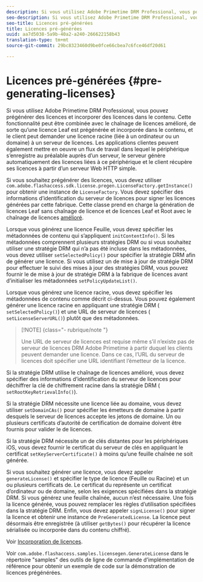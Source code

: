 ```yaml
---
description: Si vous utilisez Adobe Primetime DRM Professional, vous pouvez prégénérer des licences et incorporer des licences dans le contenu. Cette fonctionnalité peut être combinée avec le chaînage de licences amélioré, de sorte qu’une licence Leaf est prégénérée et incorporée dans le contenu, et le client peut demander une licence racine (liée à un ordinateur ou un domaine) à un serveur de licences. Les applications clientes peuvent également mettre en oeuvre un flux de travail dans lequel le périphérique s’enregistre au préalable auprès d’un serveur, le serveur génère automatiquement des licences liées à ce périphérique et le client récupère ses licences à partir d’un serveur Web HTTP simple.
seo-description: Si vous utilisez Adobe Primetime DRM Professional, vous pouvez prégénérer des licences et incorporer des licences dans le contenu. Cette fonctionnalité peut être combinée avec le chaînage de licences amélioré, de sorte qu’une licence Leaf est prégénérée et incorporée dans le contenu, et le client peut demander une licence racine (liée à un ordinateur ou un domaine) à un serveur de licences. Les applications clientes peuvent également mettre en oeuvre un flux de travail dans lequel le périphérique s’enregistre au préalable auprès d’un serveur, le serveur génère automatiquement des licences liées à ce périphérique et le client récupère ses licences à partir d’un serveur Web HTTP simple.
seo-title: Licences pré-générées
title: Licences pré-générées
uuid: aa7d5038-5a9b-40a2-a240-266622158b43
translation-type: tm+mt
source-git-commit: 29bc8323460d9be0fce66cbea7c6fce46df20d61

---
```



# Licences pré-générées {#pre-generating-licenses}

Si vous utilisez Adobe Primetime DRM Professional, vous pouvez prégénérer des licences et incorporer des licences dans le contenu. Cette fonctionnalité peut être combinée avec le chaînage de licences amélioré, de sorte qu’une licence Leaf est prégénérée et incorporée dans le contenu, et le client peut demander une licence racine (liée à un ordinateur ou un domaine) à un serveur de licences. Les applications clientes peuvent également mettre en oeuvre un flux de travail dans lequel le périphérique s’enregistre au préalable auprès d’un serveur, le serveur génère automatiquement des licences liées à ce périphérique et le client récupère ses licences à partir d’un serveur Web HTTP simple.

Si vous souhaitez prégénérer des licences, vous devez utiliser `com.adobe.flashaccess.sdk.license.pregen.LicenseFactory.getInstance()` pour obtenir une instance de `LicenseFactory`. Vous devez spécifier des informations d’identification du serveur de licences pour signer les licences générées par cette fabrique. Cette classe prend en charge la génération de licences Leaf sans chaînage de licence et de licences Leaf et Root avec le chaînage de licences [amélioré](../../protecting-content/implementing-the-license-server/license-chaining/gen-enhanced-license-chaining.md).

Lorsque vous générez une licence Feuille, vous devez spécifier les métadonnées de contenu qui s’appliquent `initContentInfo()`. Si les métadonnées comprennent plusieurs stratégies DRM ou si vous souhaitez utiliser une stratégie DRM qui n’a pas été incluse dans les métadonnées, vous devez utiliser `setSelectedPolicy()` pour spécifier la stratégie DRM afin de générer une licence. Si vous utilisez un de mise à jour de stratégie DRM pour effectuer le suivi des mises à jour des stratégies DRM, vous pouvez fournir le de mise à jour de stratégie DRM  à la fabrique de licences avant d’initialiser les métadonnées `setPolicyUpdateList()`.

Lorsque vous générez une licence racine, vous devez spécifier les métadonnées de contenu comme décrit ci-dessus. Vous pouvez également générer une licence racine en appliquant une stratégie DRM ( `setSelectedPolicy()`) et une URL de serveur de licences ( `setLicenseServerURL()`) plutôt que des métadonnées.

>[!NOTE] {class=&quot;- rubrique/note &quot;}
>
>Une URL de serveur de licences est requise même s’il n’existe pas de serveur de licences DRM Adobe Primetime à partir duquel les clients peuvent demander une licence. Dans ce cas, l’URL du serveur de licences doit spécifier une URL identifiant l’émetteur de la licence.

Si la stratégie DRM utilise le chaînage de licences amélioré, vous devez spécifier des informations d’identification du serveur de licences pour déchiffrer la clé de chiffrement racine dans la stratégie DRM ( `setRootKeyRetrievalInfo()`).

Si la stratégie DRM nécessite une licence liée au domaine, vous devez utiliser `setDomainCAs()` pour spécifier les émetteurs de domaine à partir desquels le serveur de licences accepte les jetons de domaine. Un ou plusieurs certificats d’autorité de certification de domaine doivent être fournis pour valider le de licences.

Si la stratégie DRM nécessite un de clés distantes pour les périphériques iOS, vous devez fournir le certificat du serveur de clés en appliquant le certificat `setKeyServerCertificate()` à moins qu’une feuille chaînée ne soit générée.

Si vous souhaitez générer une licence, vous devez appeler `generateLicense()` et spécifier le type de licence (Feuille ou Racine) et un ou plusieurs certificats de. Le certificat du représente un certificat d’ordinateur ou de domaine, selon les exigences spécifiées dans la stratégie DRM. Si vous générez une feuille chaînée, aucun n’est nécessaire. Une fois la licence générée, vous pouvez remplacer les règles d’utilisation spécifiées dans la stratégie DRM. Enfin, vous devez appeler `signLicense()` pour signer la licence et obtenir une instance de `PreGeneratedLicense`. La licence peut désormais être enregistrée (à utiliser `getBytes()` pour récupérer la licence sérialisée ou incorporée dans du contenu chiffré).

Voir [Incorporation de licences](../../protecting-content/pre-generating-and-embedded-licenses/embedding-licenses.md).

Voir `com.adobe.flashaccess.samples.licensegen.GenerateLicense` dans le répertoire &quot;samples&quot; des outils de ligne de commande d’implémentation de référence pour obtenir un exemple de code sur la démonstration de licences prégénérées.

